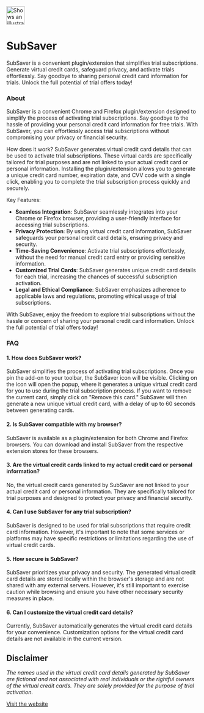 <picture>
  <source media="(prefers-color-scheme:dark)" srcset="https://subsaver.lol/assets/img/light.svg">
  <source media="(prefers-color-scheme:light)" srcset="https://subsaver.lol/assets/img/dark.svg">
  <img alt="Shows an illustrated sun in light mode and a moon with stars in dark mode." src="https://subsaver.lol/assets/img/dark.svg" width="48px">
</picture>

# SubSaver
SubSaver is a convenient plugin/extension that simplifies trial subscriptions. Generate virtual credit cards, safeguard privacy, and activate trials effortlessly. Say goodbye to sharing personal credit card information for trials. Unlock the full potential of trial offers today!


### About

SubSaver is a convenient Chrome and Firefox plugin/extension designed to simplify the process of activating trial subscriptions. Say goodbye to the hassle of providing your personal credit card information for free trials. With SubSaver, you can effortlessly access trial subscriptions without compromising your privacy or financial security.

How does it work? SubSaver generates virtual credit card details that can be used to activate trial subscriptions. These virtual cards are specifically tailored for trial purposes and are not linked to your actual credit card or personal information. Installing the plugin/extension allows you to generate a unique credit card number, expiration date, and CVV code with a single click, enabling you to complete the trial subscription process quickly and securely.

Key Features:

- **Seamless Integration**: SubSaver seamlessly integrates into your Chrome or Firefox browser, providing a user-friendly interface for accessing trial subscriptions.
- **Privacy Protection**: By using virtual credit card information, SubSaver safeguards your personal credit card details, ensuring privacy and security.
- **Time-Saving Convenience**: Activate trial subscriptions effortlessly, without the need for manual credit card entry or providing sensitive information.
- **Customized Trial Cards**: SubSaver generates unique credit card details for each trial, increasing the chances of successful subscription activation.
- **Legal and Ethical Compliance**: SubSaver emphasizes adherence to applicable laws and regulations, promoting ethical usage of trial subscriptions.


With SubSaver, enjoy the freedom to explore trial subscriptions without the hassle or concern of sharing your personal credit card information. Unlock the full potential of trial offers today!

### FAQ

#### 1. How does SubSaver work?
SubSaver simplifies the process of activating trial subscriptions. Once you pin the add-on to your toolbar, the SubSaver icon will be visible. Clicking on the icon will open the popup, where it generates a unique virtual credit card for you to use during the trial subscription process. If you want to remove the current card, simply click on "Remove this card." SubSaver will then generate a new unique virtual credit card, with a delay of up to 60 seconds between generating cards.

#### 2. Is SubSaver compatible with my browser?
SubSaver is available as a plugin/extension for both Chrome and Firefox browsers. You can download and install SubSaver from the respective extension stores for these browsers.

#### 3. Are the virtual credit cards linked to my actual credit card or personal information?
No, the virtual credit cards generated by SubSaver are not linked to your actual credit card or personal information. They are specifically tailored for trial purposes and designed to protect your privacy and financial security.

#### 4. Can I use SubSaver for any trial subscription?
SubSaver is designed to be used for trial subscriptions that require credit card information. However, it's important to note that some services or platforms may have specific restrictions or limitations regarding the use of virtual credit cards.

#### 5. How secure is SubSaver?
SubSaver prioritizes your privacy and security. The generated virtual credit card details are stored locally within the browser's storage and are not shared with any external servers. However, it's still important to exercise caution while browsing and ensure you have other necessary security measures in place.

#### 6. Can I customize the virtual credit card details?
Currently, SubSaver automatically generates the virtual credit card details for your convenience. Customization options for the virtual credit card details are not available in the current version.


## Disclaimer
*The names used in the virtual credit card details generated by SubSaver are fictional and not associated with real individuals or the rightful owners of the virtual credit cards. They are solely provided for the purpose of trial activation.*

[Visit the website](https://subsaver.lol/)
